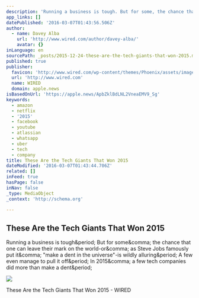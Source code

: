 ```yaml
---
description: 'Running a business is tough. But for some, the chance that one can leave their mark on the world-or, as Steve Jobs famously put it, "make a dent in the universe"-is wildly alluring. A few even manage to pull it off. In 2015, a few tech companies did more than make a dent.'
app_links: []
datePublished: '2016-03-07T01:43:56.506Z'
author:
  - name: Davey Alba
    url: 'http://www.wired.com/author/davey-alba/'
    avatar: {}
inLanguage: en
sourcePath: _posts/2015-12-24-these-are-the-tech-giants-that-won-2015.md
published: true
publisher:
  favicon: 'http://www.wired.com/wp-content/themes/Phoenix/assets/images/favicon.ico'
  url: 'http://www.wired.com'
  name: WIRED
  domain: apple.news
isBasedOnUrl: 'https://apple.news/ApbZklBdLNL2VneaEMV9_Sg'
keywords:
  - amazon
  - netflix
  - '2015'
  - facebook
  - youtube
  - atlassian
  - whatsapp
  - uber
  - tech
  - company
title: These Are the Tech Giants That Won 2015
dateModified: '2016-03-07T01:43:44.706Z'
related: []
inFeed: true
hasPage: false
inNav: false
_type: MediaObject
_context: 'http://schema.org'

---
```

<article style=""><h1>These Are the Tech Giants That Won 2015</h1><p>Running a business is tough&amp;period; But for some&amp;comma; the chance that one can leave their mark on the world-or&amp;comma; as Steve Jobs famously put it&amp;comma; "make a dent in the universe"-is wildly alluring&amp;period; A few even manage to pull it off&amp;period; In 2015&amp;comma; a few tech companies did more than make a dent&amp;period;</p><img src="http://www.wired.com/wp-content/uploads/2015/12/100708_Pudong_Hero_PR-1200x630-e1450410447969.jpg" /></article>

These Are the Tech Giants That Won 2015 - WIRED
